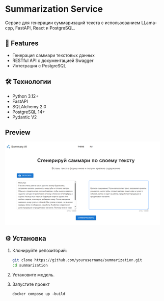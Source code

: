  # Summarization Service

Сервис для генерации суммаризаций текста с использованием LLama-cpp, FastAPI, React и PostgreSQL.

## 🚀 Features

- Генерация саммари текстовых данных
- RESTful API с документацией Swagger
- Интеграция с PostgreSQL

## 🛠️ Технологии

- Python 3.12+
- FastAPI
- SQLAlchemy 2.0
- PostgreSQL 14+
- Pydantic V2

## Preview

<img src="./preview.png"/>

## ⚙️ Установка

1. Клонируйте репозиторий:
   ```bash
   git clone https://github.com/yourusername/summarization.git
   cd summarization
   ```
2. Установите модель.

3. Запустите проект

   ```
   docker compose up -build
   ```



